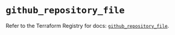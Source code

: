 # `github_repository_file`

Refer to the Terraform Registry for docs: [`github_repository_file`](https://registry.terraform.io/providers/integrations/github/6.6.0/docs/resources/repository_file).
